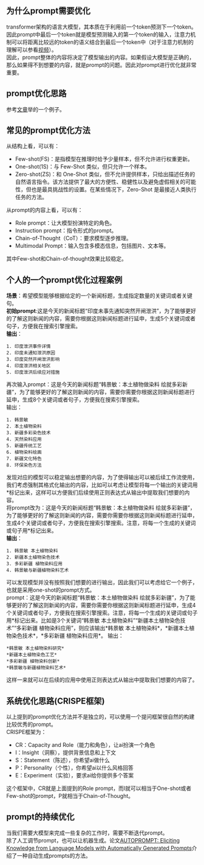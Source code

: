 ## 为什么prompt需要优化  
transformer架构的语言大模型，其本质在于利用前一个token预测下一个token。因此prompt中最后一个token就是模型预测输入的第一个token的输入，注意力机制可以将距离比较远的token的语义结合到最后一个token中（对于注意力机制的理解可以参看[视频](https://www.bilibili.com/video/BV13z421U7cs/?spm_id_from=333.1387.collection.video_card.click&vd_source=d82de55cfde970cdf86016bef2c6de4e)）。  
因此，prompt整体的内容将决定了模型输出的内容。如果假设大模型是正确的，那么如果得不到想要的内容，就是prompt的问题。因此对prompt进行优化就非常重要。  

## prompt优化思路
参考[文章](https://zhuanlan.zhihu.com/p/670552915)举的一个例子。  

## 常见的prompt优化方法
从结构上看，可以有：  
- Few-shot(FS)：是指模型在推理时给予少量样本，但不允许进行权重更新。
- One-shot(1S)：与 Few-Shot 类似，但只允许一个样本。
- Zero-shot(ZS)：和 One-Shot 类似，但不允许提供样本，只给出描述任务的自然语言指令。该方法提供了最大的方便性、稳健性以及避免虚假相关的可能性，但也是最具挑战性的设置。在某些情况下，Zero-Shot 是最接近人类执行任务的方法。  

从prompt的内容上看，可以有：
- Role prompt：让大模型扮演特定的角色。  
- Instruction prompt：指令形式的prompt。
- Chain-of-Thought（CoT）：要求模型逐步推理。
- Multimodal Prompt：输入包含多模态信息，包括图片、文本等。   

其中Few-shot和Chain-of-thought效果比较稳定。

## 个人的一个prompt优化过程案例
**场景**：希望模型能够根据给定的一个新闻标题，生成指定数量的关键词或者关键句。  
**初始prompt**:这是今天的新闻标题“印度未事先通知突然开闸泄洪”，为了能够更好的了解这则新闻的内容，需要你根据这则新闻标题进行延申，生成5个关键词或者句子，方便我在搜索引擎搜索。  
**输出**：
```
1. 印度泄洪事件详情
2. 印度未通知泄洪原因
3. 印度突然开闸泄洪影响
4. 印度泄洪相关地区
5. 印度泄洪后续应对措施
```
再次输入prompt：这是今天的新闻标题“韩景敏：本土植物做染料 绘就多彩新疆”，为了能够更好的了解这则新闻的内容，需要你需要你根据这则新闻标题进行延申，生成8个关键词或者句子，方便我在搜索引擎搜索。  
输出：
```
1. 韩景敏
2. 本土植物染料
3. 新疆多彩染色技术
4. 天然染料应用
5. 新疆传统工艺
6. 植物染料绘画
7. 新疆文化特色
8. 环保染色方法
```
发现对应的模型可以稳定输出想要的内容，为了使得输出可以被后续工作流使用，我们考虑强制其格式化输出的内容，比如可以考虑让模型将每一个输出的关键词用*标记出来，这样可以方便我们后续使用正则表达式从输出中提取我们想要的内容。  
将prompt改为：这是今天的新闻标题“韩景敏：本土植物做染料 绘就多彩新疆”，为了能够更好的了解这则新闻的内容，需要你需要你根据这则新闻标题进行延申，生成4个关键词或者句子，方便我在搜索引擎搜索。注意，将每一个生成的关键词或句子用\*标记出来。  
**输出**：  
```
1. 韩景敏 本土植物染料
2. 新疆本土植物染色技术
3. 多彩新疆 植物染料应用
4. 韩景敏与新疆植物染料艺术
```
可以发现模型并没有按照我们想要的进行输出，因此我们可以考虑给它一个例子，也就是采用one-shot的prompt方式。   
prompt：这是今天的新闻标题“韩景敏：本土植物做染料 绘就多彩新疆”，为了能够更好的了解这则新闻的内容，需要你需要你根据这则新闻标题进行延申，生成4个关键词或者句子，方便我在搜索引擎搜索。注意，将每一个生成的关键词或句子用\*标记出来。比如是3个关键词“韩景敏 本土植物染料”“新疆本土植物染色技术”“多彩新疆 植物染料应用”，则应该输出\*韩景敏 本土植物染料\*，\*新疆本土植物染色技术\*，\*多彩新疆 植物染料应用\*。
输出：
```
*韩景敏 本土植物染料研究*
*新疆本土植物染色工艺*
*多彩新疆 植物染料创新*
*韩景敏与新疆植物染料艺术*
```
这样一来就可以在后续的应用中使用正则表达式从输出中提取我们想要的内容了。  

## 系统优化思路(CRISPE框架)

以上提到的prompt优化方法并不是独立的，可以使用一个提问框架很自然的构建比较优秀的prompt。  
CRISPE框架为：  
- CR：Capacity and Role（能力和角色），让ai扮演一个角色
- I：Insight（洞察），提供背景信息和上下文
- S：Statement（陈述），你希望ai做什么
- P：Personality（个性），你希望ai以什么风格回答
- E：Experiment（实验），要求ai给你提供多个答案

这个框架中，CR就是上面提到的Role prompt，而I就可以相当于One-shot或者Few-shot的prompt，P就相当于Chain-of-Thought。  

## prompt的持续优化
当我们需要大模型来完成一些复杂的工作时，需要不断迭代prompt。  
除了人工调节prompt，也可以让机器生成。论文[AUTOPROMPT: Eliciting Knowledge from Language Models
 with Automatically Generated Prompts](https://arxiv.org/pdf/2010.15980)介绍了一种自动生成prompts的方法。